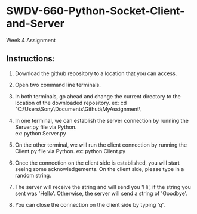 # SWDV-660-Python-Socket-Client-and-Server
Week 4 Assignment

## Instructions:  

1. Download the github repository to a location that you can access.  

2. Open two command line terminals.  

3. In both terminals, go ahead and change the current directory to the location of the downloaded repository. 
   ex: cd "C:\Users\Sony\Documents\Github\MyAssignment\

4. In one terminal, we can establish the server connection by running the Server.py file via Python.  
   ex:   python Server.py
   
5.  On the other terminal, we will run the client connection by running the Client.py file via Python. 
   ex: python Client.py
   
6. Once the connection on the client side is established, you will start seeing some acknowledgements.  On the client side, please type in  a random string.  

7. The server will receive the string and will send you 'Hi', if the string you sent was 'Hello'.  Otherwise, the server will send a string of 'Goodbye'.  

8.  You can close the connection on the client side by typing 'q'.  
